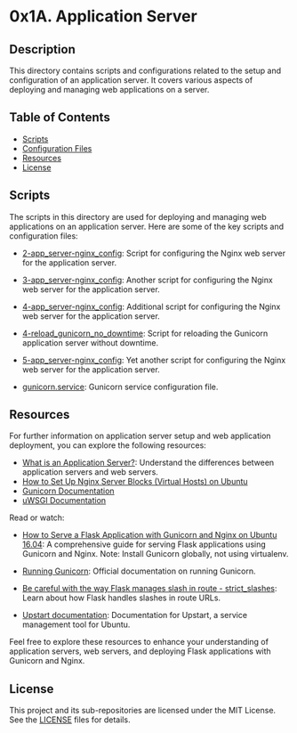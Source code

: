 # 0x1A. Application Server

## Description
This directory contains scripts and configurations related to the setup and configuration of an application server. It covers various aspects of deploying and managing web applications on a server.

## Table of Contents
- [Scripts](#scripts)
- [Configuration Files](#configuration-files)
- [Resources](#resources)
- [License](#license)

## Scripts

The scripts in this directory are used for deploying and managing web applications on an application server. Here are some of the key scripts and configuration files:

- [2-app_server-nginx_config](https://github.com/iakev/alx-system_engineering-devops/blob/main/0x1A-application_server/2-app_server-nginx_config): Script for configuring the Nginx web server for the application server.

- [3-app_server-nginx_config](https://github.com/iakev/alx-system_engineering-devops/blob/main/0x1A-application_server/3-app_server-nginx_config): Another script for configuring the Nginx web server for the application server.

- [4-app_server-nginx_config](https://github.com/iakev/alx-system_engineering-devops/blob/main/0x1A-application_server/4-app_server-nginx_config): Additional script for configuring the Nginx web server for the application server.

- [4-reload_gunicorn_no_downtime](https://github.com/iakev/alx-system_engineering_devops/blob/main/0x1A-application_server/4-reload_gunicorn_no_downtime): Script for reloading the Gunicorn application server without downtime.

- [5-app_server-nginx_config](https://github.com/iakev/alx-system_engineering-devops/blob/main/0x1A-application_server/5-app_server-nginx_config): Yet another script for configuring the Nginx web server for the application server.

- [gunicorn.service](https://github.com/iakev/alx-system_engineering-devops/blob/main/0x1A-application_server/gunicorn.service): Gunicorn service configuration file.



## Resources

For further information on application server setup and web application deployment, you can explore the following resources:

- [What is an Application Server?](https://www.nginx.com/resources/glossary/application-server/): Understand the differences between application servers and web servers.
- [How to Set Up Nginx Server Blocks (Virtual Hosts) on Ubuntu](https://www.digitalocean.com/community/tutorials/how-to-set-up-nginx-server-blocks-virtual-hosts-on-ubuntu-20-04)
- [Gunicorn Documentation](https://docs.gunicorn.org/en/stable/index.html)
- [uWSGI Documentation](https://uwsgi-docs.readthedocs.io/en/latest/)

Read or watch:

- [How to Serve a Flask Application with Gunicorn and Nginx on Ubuntu 16.04](https://www.digitalocean.com/community/tutorials/how-to-serve-flask-applications-with-gunicorn-and-nginx-on-ubuntu-16-04): A comprehensive guide for serving Flask applications using Gunicorn and Nginx. Note: Install Gunicorn globally, not using virtualenv.

- [Running Gunicorn](https://docs.gunicorn.org/en/stable/run.html): Official documentation on running Gunicorn.

- [Be careful with the way Flask manages slash in route - strict_slashes](https://flask.palletsprojects.com/en/2.1.x/quickstart/#unique-urls-redirection-behavior): Learn about how Flask handles slashes in route URLs.

- [Upstart documentation](http://upstart.ubuntu.com/cookbook/): Documentation for Upstart, a service management tool for Ubuntu.

Feel free to explore these resources to enhance your understanding of application servers, web servers, and deploying Flask applications with Gunicorn and Nginx.


## License
This project and its sub-repositories are licensed under the MIT License. See the [LICENSE](https://github.com/iakev/alx-system_engineering-devops/blob/main/LICENSE.md) files for details.
